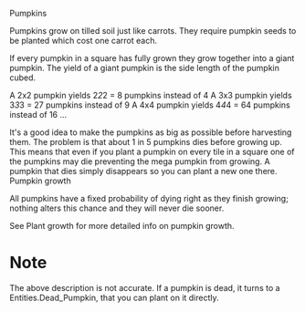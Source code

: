 Pumpkins

Pumpkins grow on tilled soil just like carrots. They require pumpkin seeds to be planted which cost one carrot each.

If every pumpkin in a square has fully grown they grow together into a giant pumpkin. The yield of a giant pumpkin is the side length of the pumpkin cubed.

A 2x2 pumpkin yields 2*2*2 = 8 pumpkins instead of 4
A 3x3 pumpkin yields 3*3*3 = 27 pumpkins instead of 9
A 4x4 pumpkin yields 4*4*4 = 64 pumpkins instead of 16
...

It's a good idea to make the pumpkins as big as possible before harvesting them. The problem is that about 1 in 5 pumpkins dies before growing up. This means that even if you plant a pumpkin on every tile in a square one of the pumpkins may die preventing the mega pumpkin from growing. A pumpkin that dies simply disappears so you can plant a new one there.
Pumpkin growth

All pumpkins have a fixed probability of dying right as they finish growing; nothing alters this chance and they will never die sooner.

See Plant growth for more detailed info on pumpkin growth. 

# Note
The above description is not accurate. If a pumpkin is dead, it turns to a Entities.Dead_Pumpkin, that you can plant on it directly.